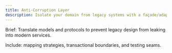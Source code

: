 ```yaml
---
title: Anti-Corruption Layer
description: Isolate your domain from legacy systems with a façade/adapter layer.
---
```


Brief: Translate models and protocols to prevent legacy design from leaking into modern services.

Include: mapping strategies, transactional boundaries, and testing seams.
